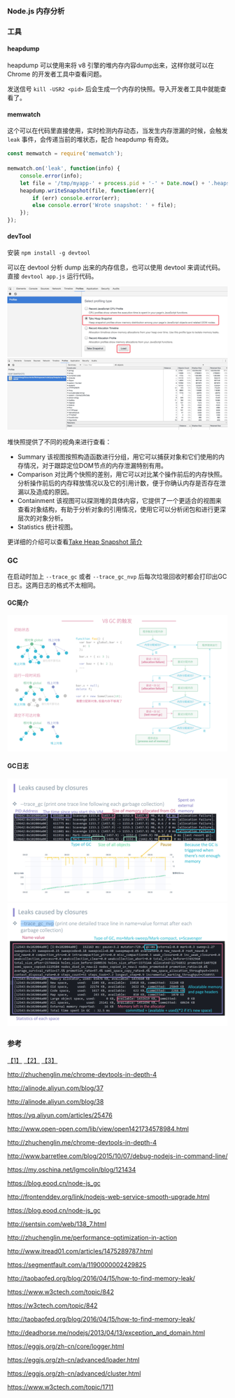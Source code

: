 ### Node.js 内存分析

### 工具
#### heapdump
heapdump 可以使用来将 v8 引擎的堆内存内容dump出来，这样你就可以在 Chrome 的开发者工具中查看问题。

发送信号 `kill -USR2 <pid>` 后会生成一个内存的快照。导入开发者工具中就能查看了。

#### memwatch
这个可以在代码里直接使用，实时检测内存动态，当发生内存泄漏的时候，会触发 `leak` 事件，会传递当前的堆状态，配合 heapdump 有奇效。

``` JavaScript
const memwatch = require('memwatch');

memwatch.on('leak', function(info) {
    console.error(info);
    let file = '/tmp/myapp-' + process.pid + '-' + Date.now() + '.heapsnapshot';
    heapdump.writeSnapshot(file, function(err){
        if (err) console.error(err);
        else console.error('Wrote snapshot: ' + file);
    });
});
```

#### devTool
安装 `npm install -g devtool`

可以在 devtool 分析 dump 出来的内存信息，也可以使用 devtool 来调试代码。直接 `devtool app.js` 运行代码。

![](images/QQ20170228-182355@2x.jpg)
![](images/QQ20170228-182213@2x.jpg)

堆快照提供了不同的视角来进行查看：

- Summary 该视图按照构造函数进行分组，用它可以捕获对象和它们使用的内存情况，对于跟踪定位DOM节点的内存泄漏特别有用。
- Comparison 对比两个快照的差别，用它可以对比某个操作前后的内存快照。分析操作前后的内存释放情况以及它的引用计数，便于你确认内存是否存在泄漏以及造成的原因。
- Containment 该视图可以探测堆的具体内容，它提供了一个更适合的视图来查看对象结构，有助于分析对象的引用情况，使用它可以分析闭包和进行更深层次的对象分析。
- Statistics 统计视图。

更详细的介绍可以查看[Take Heap Snapshot 简介](http://zhuchenglin.me/chrome-devtools-in-depth-4#take-heap-snapshot简介)


### GC
在启动时加上 `--trace_gc` 或者 `--trace_gc_nvp` 后每次垃圾回收时都会打印出GC日志。这两日志的格式不太相同。


#### GC简介
![](images/d9928033-09a4-48f3-b5f1-efec986d77c1.png)

#### GC日志
![](images/QQ20170228-183949@2x.jpg)
![](images/QQ20170228-184005@2x.jpg)


### 参考
[【1】](http://taobaofed.org/blog/2016/04/15/how-to-find-memory-leak/) [【2】](https://w3ctech.com/topic/842) [【3】](https://www.w3ctech.com/topic/1711)



http://zhuchenglin.me/chrome-devtools-in-depth-4


http://alinode.aliyun.com/blog/37

http://alinode.aliyun.com/blog/38

https://yq.aliyun.com/articles/25476

http://www.open-open.com/lib/view/open1421734578984.html

http://zhuchenglin.me/chrome-devtools-in-depth-4

http://www.barretlee.com/blog/2015/10/07/debug-nodejs-in-command-line/

https://my.oschina.net/lgmcolin/blog/121434

https://blog.eood.cn/node-js_gc

http://frontenddev.org/link/nodejs-web-service-smooth-upgrade.html

https://blog.eood.cn/node-js_gc

http://sentsin.com/web/138_7.html

http://zhuchenglin.me/performance-optimization-in-action

http://www.itread01.com/articles/1475289787.html

https://segmentfault.com/a/1190000002429825

http://taobaofed.org/blog/2016/04/15/how-to-find-memory-leak/

https://www.w3ctech.com/topic/842

https://w3ctech.com/topic/842

http://taobaofed.org/blog/2016/04/15/how-to-find-memory-leak/

http://deadhorse.me/nodejs/2013/04/13/exception_and_domain.html

https://eggjs.org/zh-cn/core/logger.html

https://eggjs.org/zh-cn/advanced/loader.html

https://eggjs.org/zh-cn/advanced/cluster.html

https://www.w3ctech.com/topic/1711
